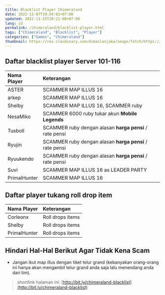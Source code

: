 ```yaml
---
title: Blacklist Player Chimeraland
date: 2022-11-07T19:54:01+07:00
updated: 2022-11-25T20:21:00+07:00
lang: id
permalink: /chimeraland/blacklist-player.html
tags: ["Chimeraland", "Blacklist", "Player"]
categories: ["Games", "Chimeraland"]
thumbnail: https://res.cloudinary.com/dimaslanjaka/image/fetch/https://www.palmassgames.ru/wp-content/uploads/2021/07/screenshot_6-1-1024x504.png
---
```


<!-- include blacklist-player/translator.html -->

## Daftar blacklist player Server 101-116

| Nama Player | Keterangan |
| :--- | :--- |
| ASTER | SCAMMER MAP ILLUS 16 |
| arkep | SCAMMER MAP ILLUS 16 |
| Shelby | SCAMMER MAP ILLUS 16, SCAMMER ruby |
| NesaMiko | SCAMMER 6000 ruby tukar akun **Mobile Legends** |
| Tusboll | SCAMMER ruby dengan alasan **harga pensi** / rate pensi |
| Ryujin | SCAMMER ruby dengan alasan **harga pensi** / rate pensi |
| Ryuukendo | SCAMMER ruby dengan alasan **harga pensi** / rate pensi |
| Suvi | SCAMMER MAP ILLUS 16 as LEADER PARTY |
| PrimalHunter | SCAMMER MAP ILLUS 16 |

## Daftar player tukang roll drop item

| Nama Player | Keterangan |
| :--- | :--- |
| Corleonx | Roll drops items |
| Shelby | Roll drops items |
| PrimalHunter | Roll drops items |

## Hindari Hal-Hal Berikut Agar Tidak Kena Scam
- Jangan ikut map illus dengan tiket telur grand (kebanyakan orang-orang ini hanya akan mengambil telur grand anda saja lalu menendang anda dari tim).

> shortlink halaman ini: [http://bit.ly/chimeraland-blacklist](http://bit.ly/chimeraland-blacklist)
